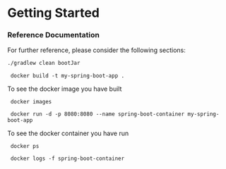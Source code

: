 # Getting Started

### Reference Documentation

For further reference, please consider the following sections:

```bash
./gradlew clean bootJar
```

```docker
 docker build -t my-spring-boot-app .
 ```

To see the docker image you have built
```docker
 docker images
 ```

```docker
 docker run -d -p 8080:8080 --name spring-boot-container my-spring-boot-app
 ```

To see the docker container you have run
```docker
 docker ps
 ```

```docker
 docker logs -f spring-boot-container
 ```